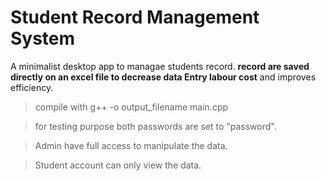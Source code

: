 # Student Record Management System
A minimalist desktop app  to managae students record. **record are saved directly on an excel file to decrease data Entry labour cost**  and improves efficiency.

>compile with g++ -o output_filename main.cpp

>for testing purpose both passwords are set to "password".

>Admin have full access to manipulate the data.

>Student account can only view the data.

